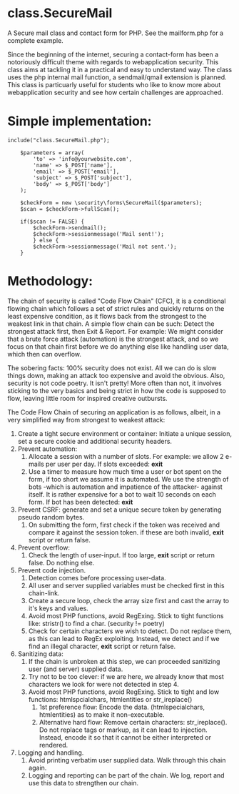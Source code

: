 # class.SecureMail

A Secure mail class and contact form for PHP. See the mailform.php for a complete example.

Since the beginning of the internet, securing a contact-form has been a notoriously difficult theme with regards to webapplication security. This class aims at tackling it in a practical and easy to understand way. The class uses the php internal mail function, a sendmail/qmail extension is planned. This class is particuarly useful for students who like to know more about webapplication security and see how certain challenges are approached. 

# Simple implementation:

    include("class.SecureMail.php");

		$parameters = array( 
			'to' => 'info@yourwebsite.com',
			'name' => $_POST['name'],
			'email' => $_POST['email'],			
			'subject' => $_POST['subject'],
			'body' => $_POST['body']
		);
			
		$checkForm = new \security\forms\SecureMail($parameters);
		$scan = $checkForm->fullScan(); 
			
		if($scan != FALSE) {
			$checkForm->sendmail();
			$checkForm->sessionmessage('Mail sent!'); 
			} else {
			$checkForm->sessionmessage('Mail not sent.');
		}
		
# Methodology:

The chain of security is called "Code Flow Chain" (CFC), it is a conditional flowing chain which follows a set of strict rules and quickly returns on the least expensive condition, as it flows back from the strongest to the weakest link in that chain. A simple flow chain can be such: Detect the strongest attack first, then Exit & Report. For example: We might consider that a brute force attack (automation) is the strongest attack, and so we focus on that chain first before we do anything else like handling user data, which then can overflow.

The sobering facts: 100% security does not exist. All we can do is slow things down, making an attack too expensive and avoid the obvious. Also, security is not code poetry. It isn't pretty! More often than not, it involves sticking to the very basics and being strict in how the code is supposed to flow, leaving little room for inspired creative outbursts. 

The Code Flow Chain of securing an application is as follows, albeit, in a very simplified way from strongest to weakest attack:

1. Create a tight secure environment or container: Initiate a unique session, set a secure cookie and additional security headers. 
2. Prevent automation:
	1. Allocate a session with a number of slots. For example: we allow 2 e-mails per user per day. If slots exceeded: **exit**
	2. Use a timer to measure how much time a user or bot spent on the form, if too short we assume it is automated. 
	We use the strength of bots -which is automation and impatience of the attacker- against itself. 
	It is rather expensive for a bot to wait 10 seconds on each form. If bot has been detected: **exit**
3. Prevent CSRF: generate and set a unique secure token by generating pseudo random bytes. 
	1. On submitting the form, first check if the token was received and compare it against the session token.
	if these are both invalid, **exit** script or return false.
4. Prevent overflow: 
	1. Check the length of user-input. If too large, **exit** script or return false. Do nothing else.
5. Prevent code injection. 
	1. Detection comes before processing user-data. 
	2. All user and server supplied variables must be checked first in this chain-link.
	3. Create a secure loop, check the array size first and cast the array to it's keys and values.
	4. Avoid most PHP functions, avoid RegExing. Stick to tight functions like: stristr() to find a char. (security != poetry)
	5. Check for certain characters we wish to detect. Do not replace them, as this can lead to RegEx exploiting. 
	Instead, we detect and if we find an illegal character, **exit** script or return false. 
6. Sanitizing data:
	1. If the chain is unbroken at this step, we can proceeded sanitizing user (and server) supplied data.
	2. Try not to be too clever: if we are here, we already know that most characters we look for were not detected in step 4.
	3. Avoid most PHP functions, avoid RegExing. Stick to tight and low functions: htmlspcialchars, htmlentities or str_ireplace()
		1. 1st preference flow: Encode the data. (htmlspecialchars, htmlentities) as to make it non-executable.
		2. Alternative hard flow: Remove certain characters: str_ireplace(). Do not replace tags or markup, 
		as it can lead to injection. Instead, encode it so that it cannot be either interpreted or rendered.
7. Logging and handling.
	1. Avoid printing verbatim user supplied data. Walk through this chain again.
	2. Logging and reporting can be part of the chain. We log, report and use this data to strengthen our chain.
	
